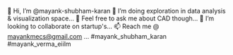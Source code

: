 
👋 Hi, I’m @mayank-shubham-karan
👀 I’m doing exploration in data analysis & visualization space...
🌱 Feel free to ask me about CAD though...
💞️ I’m looking to collaborate on startup's...
📫 Reach me @ mayankmecs@gmail.com ...
#mayank_shubham_karan
#mayank_verma_eiilm
